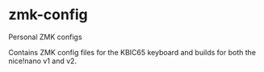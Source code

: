 # zmk-config
Personal ZMK configs

Contains ZMK config files for the KBIC65 keyboard and builds for both the nice!nano v1 and v2.
